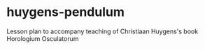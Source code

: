 # huygens-pendulum
Lesson plan to accompany teaching of Christiaan Huygens's book Horologium Osculatorum
